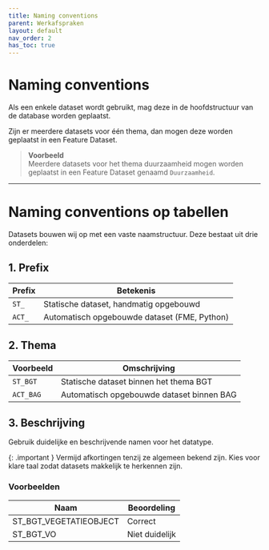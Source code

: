 ```yaml
---
title: Naming conventions
parent: Werkafspraken
layout: default
nav_order: 2
has_toc: true
---
```


# Naming conventions

Als een enkele dataset wordt gebruikt, mag deze in de hoofdstructuur van de database worden geplaatst.

Zijn er meerdere datasets voor één thema, dan mogen deze worden geplaatst in een Feature Dataset.

> **Voorbeeld**  
> Meerdere datasets voor het thema duurzaamheid mogen worden geplaatst in een Feature Dataset genaamd `Duurzaamheid`.

---

# Naming conventions op tabellen

Datasets bouwen wij op met een vaste naamstructuur. Deze bestaat uit drie onderdelen:

## 1. Prefix

| Prefix | Betekenis                                      |
|--------|------------------------------------------------|
| `ST_`  | Statische dataset, handmatig opgebouwd         |
| `ACT_` | Automatisch opgebouwde dataset (FME, Python)   |

## 2. Thema

| Voorbeeld   | Omschrijving                              |
|-------------|-------------------------------------------|
| `ST_BGT`    | Statische dataset binnen het thema BGT    |
| `ACT_BAG`   | Automatisch opgebouwde dataset binnen BAG |

## 3. Beschrijving

Gebruik duidelijke en beschrijvende namen voor het datatype.

{: .important }
Vermijd afkortingen tenzij ze algemeen bekend zijn. Kies voor klare taal zodat datasets makkelijk te herkennen zijn.

### Voorbeelden

| Naam                  | Beoordeling     |
|-----------------------|-----------------|
| ST_BGT_VEGETATIEOBJECT | Correct         |
| ST_BGT_VO              | Niet duidelijk  |
